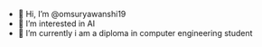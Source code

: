 - 👋 Hi, I’m @omsuryawanshi19
- 👀 I’m interested in AI 
- 🌱 I’m currently i am a diploma in computer engineering student 


<!---
omsuryawanshi19/omsuryawanshi19 is a ✨ special ✨ repository because its `README.md` (this file) appears on your GitHub profile.
You can click the Preview link to take a look at your changes.
--->
